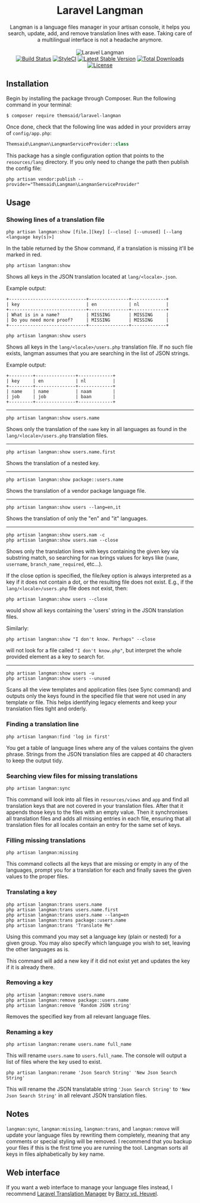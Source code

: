 <h1 align="center">Laravel Langman</h1>

<p align="center">
Langman is a language files manager in your artisan console, it helps you search, update, add, and remove
translation lines with ease. Taking care of a multilingual interface is not a headache anymore.
<br>
<br>

<img src="http://s16.postimg.org/mghfe2v3p/ezgif_com_optimize.gif" alt="Laravel Langman">
<br>
<a href="https://travis-ci.org/themsaid/laravel-langman"><img src="https://travis-ci.org/themsaid/laravel-langman.svg?branch=master" alt="Build Status"></a>
<a href="https://styleci.io/repos/55088784"><img src="https://styleci.io/repos/55088784/shield?style=flat" alt="StyleCI"></a>
<a href="https://packagist.org/packages/themsaid/laravel-langman"><img src="https://poser.pugx.org/themsaid/laravel-langman/v/stable.svg" alt="Latest Stable Version"></a>
<a href="https://packagist.org/packages/themsaid/laravel-langman"><img src="https://poser.pugx.org/themsaid/laravel-langman/d/total.svg" alt="Total Downloads"></a>
<a href="https://packagist.org/packages/themsaid/laravel-langman"><img src="https://poser.pugx.org/themsaid/laravel-langman/license.svg" alt="License"></a>

</p>

## Installation

Begin by installing the package through Composer. Run the following command in your terminal:

```
$ composer require themsaid/laravel-langman
```

Once done, check that the following line was added in your providers array of `config/app.php`:

```php
Themsaid\Langman\LangmanServiceProvider::class
```

This package has a single configuration option that points to the `resources/lang` directory. If you 
only need to change the path then publish the config file:

```
php artisan vendor:publish --provider="Themsaid\Langman\LangmanServiceProvider"
```

## Usage

### Showing lines of a translation file
```
php artisan langman:show [file.][key] [--close] [--unused] [--lang <language key(s)>]
```

In the table returned by the Show command, if a translation is missing it'll be marked in red.

```
php artisan langman:show
```
Shows all keys in the JSON translation located at `lang/<locale>.json`.

Example output:
```
+-----------------------------+---------------+-------------+
| key                         | en            | nl          |
+-----------------------------+---------------+-------------+
| What is in a name?          | MISSING       | MISSING     |
| Do you need more proof?     | MISSING       | MISSING     |
+-----------------------------+---------------+-------------+
```

```
php artisan langman:show users
```
Shows all keys in the `lang/<locale>/users.php` translation file. If no such file exists, langman
assumes that you are searching in the list of JSON strings.

Example output:

```
+---------+---------------+-------------+
| key     | en            | nl          |
+---------+---------------+-------------+
| name    | name          | naam        |
| job     | job           | baan        |
+---------+---------------+-------------+
```

---

```
php artisan langman:show users.name
```

Shows only the translation of the `name` key in all languages as found in the `lang/<locale>/users.php`
translation files.

---

```
php artisan langman:show users.name.first
```

Shows the translation of a nested key.

---

```
php artisan langman:show package::users.name
```

Shows the translation of a vendor package language file.

---

```
php artisan langman:show users --lang=en,it
```

Shows the translation of only the "en" and "it" languages.

---

```
php artisan langman:show users.nam -c
php artisan langman:show users.nam --close
```

Shows only the translation lines with keys containing the given key via substring match, so searching for 
`nam` brings values for keys like (`name`, `username`, `branch_name_required`, etc...).

If the close option is specified, the file/key option is always interpreted as a key if it does not 
contain a dot, or the resulting file does not exist. E.g., if the `lang/<locale>/users.php` file does not exist,
then:
```
php artisan langman:show users --close
```
would show all keys containing the 'users' string in the JSON translation files.

Similarly:
```
php artisan langman:show "I don't know. Perhaps" --close
```
will not look for a file called `"I don't know.php"`, but interpret the whole provided element as a key to search for.

---

```
php artisan langman:show users -u
php artisan langman:show users --unused
```

Scans all the view templates and application files (see Sync command) and outputs only the keys found in the
specified file that were not used in any template or file. This helps identifying legacy elements and keep
your translation files tight and orderly. 


### Finding a translation line

```
php artisan langman:find 'log in first'
```

You get a table of language lines where any of the values contains the given phrase. Strings from the JSON
translation files are capped at 40 characters to keep the output tidy.

### Searching view files for missing translations

```
php artisan langman:sync
```

This command will look into all files in `resources/views` and `app` and find all translation keys that are not 
covered in your translation files. After that it appends those keys to the files with an empty value. Then it 
synchronises all translation files and adds all missing entries in each file, ensuring that all translation files
for all locales contain an entry for the same set of keys.

### Filling missing translations

```
php artisan langman:missing
```

This command collects all the keys that are missing or empty in any of the languages, prompt you for a 
translation for each and finally saves the given values to the proper files.

### Translating a key

```
php artisan langman:trans users.name
php artisan langman:trans users.name.first
php artisan langman:trans users.name --lang=en
php artisan langman:trans package::users.name
php artisan langman:trans 'Translate Me'
```

Using this command you may set a language key (plain or nested) for a given group. You may also specify 
which language you wish to set, leaving the other languages as is.

This command will add a new key if it did not exist yet and updates the key if it is already there.

### Removing a key

```
php artisan langman:remove users.name
php artisan langman:remove package::users.name
php artisan langman:remove 'Random JSON string'
```

Removes the specified key from all relevant language files.

### Renaming a key

```
php artisan langman:rename users.name full_name
```
This will rename `users.name` to `users.full_name`. The console will output a list of files where 
the key used to exist.

```
php artisan langman:rename 'Json Search String' 'New Json Search String'
```
This will rename the JSON translatable string `'Json Search String'` to `'New Json Search String'` in all
relevant JSON translation files.

## Notes

`langman:sync`, `langman:missing`, `langman:trans`, and `langman:remove` will update your language files 
by rewriting them completely, meaning that any comments or special styling will be removed. I recommend 
that you backup your files if this is the first time you are running the tool. Langman sorts all keys in
files alphabetically by key name.

## Web interface

If you want a web interface to manage your language files instead, I recommend 
[Laravel Translation Manager](https://github.com/barryvdh/laravel-translation-manager) by [Barry vd. Heuvel](https://github.com/barryvdh).
